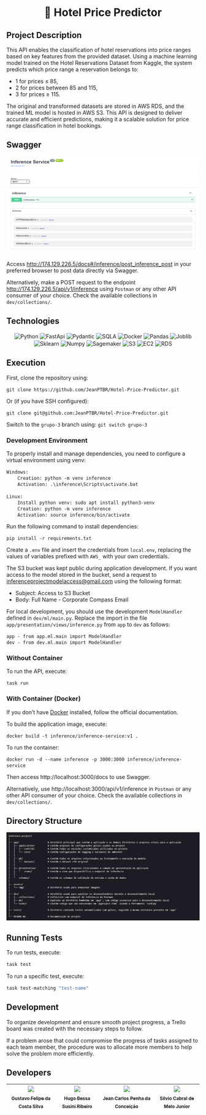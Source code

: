 # <p align="center"> 🏨 Hotel Price Predictor

## Project Description
This API enables the classification of hotel reservations into price ranges based on key features from the provided dataset. Using a machine learning model trained on the Hotel Reservations Dataset from Kaggle, the system predicts which price range a reservation belongs to:

- 1 for prices ≤ 85,
- 2 for prices between 85 and 115,
- 3 for prices ≥ 115.

The original and transformed datasets are stored in AWS RDS, and the trained ML model is hosted in AWS S3. This API is designed to deliver accurate and efficient predictions, making it a scalable solution for price range classification in hotel bookings.

## Swagger
<img alt="InferenceDocs" title="#InferenceDocs" src="./assets/img/InferenceDocs.png">

Access http://174.129.226.5/docs#/inference/post_inference_post in your preferred browser to post data directly via Swagger.

Alternatively, make a POST request to the endpoint http://174.129.226.5/api/v1/inference using `Postman` or any other API consumer of your choice. Check the available collections in `dev/collections/`.

## Technologies
<div align="center" style="display: inline_block;">
 <img align="center" alt="Python" height="65" width="65" src="https://devicon-website.vercel.app/api/python/original.svg"></img>
 <img align="center" alt="FastApi" height="53" width="60" src="https://devicon-website.vercel.app/api/fastapi/original.svg"></img>
 <img align="center" alt="Pydantic" height="53" width="53" src="https://docs.pydantic.dev/latest/logo-white.svg">
 <img align="center" alt="SQLA" height="130" width="100" src="https://devicon-website.vercel.app/api/sqlalchemy/plain.svg?color=%23C73A3A"></img>
 <img align="center" alt="Docker" height="63" width="70" src="https://devicon-website.vercel.app/api/docker/plain-wordmark.svg"></img>
 <img align="center" alt="Pandas" height="63" width="70" src="https://devicon-website.vercel.app/api/pandas/original.svg"></img>
 <img align="center" alt="Joblib" height="63" width="70" src="https://joblib.readthedocs.io/en/stable/_static/joblib_logo.svg"></img>
 <img align="center" alt="Sklearn" height="100" width="90" src="https://icon.icepanel.io/Technology/svg/scikit-learn.svg"></img>
 <img align="center" alt="Numpy" height="58" width="57" src="https://icon.icepanel.io/Technology/svg/NumPy.svg"></img>
 <img align="center" alt="Sagemaker" height="63" width="60" src="https://cloud-icons.onemodel.app/aws/Resource-Icons_01312023/Res_Machine-Learning/Res_48_Light/Res_Amazon-SageMaker_Model_48_Light.svg"></img>
 <img align="center" alt="S3" height="60" width="52" src="https://static-00.iconduck.com/assets.00/aws-s3-simple-storage-service-icon-423x512-sofvbo3x.png"></img>
 <img align="center" alt="EC2" height="63" width="55" src="https://www.svgrepo.com/show/448268/aws-ec2.svg"></img>
 <img align="center" alt="RDS" height="63" width="55" src="https://www.svgrepo.com/show/353458/aws-rds.svg"></img>

</div>

## Execution
First, clone the repository using:
``` shell
git clone https://github.com/JeanPTBR/Hotel-Price-Predictor.git

```
Or (if you have SSH configured):
``` shell
git clone git@github.com:JeanPTBR/Hotel-Price-Predictor.git

```

Switch to the `grupo-3` branch using: `git switch grupo-3`

### Development Environment
To properly install and manage dependencies, you need to configure a virtual environment using venv:

    Windows:
        Creation: python -m venv inference
        Activation: .\inference\Scripts\activate.bat

    Linux:
        Install python venv: sudo apt install python3-venv
        Creation: python -m venv inference
        Activation: source inference/bin/activate


Run the following command to install dependencies:
``` shell
pip install -r requirements.txt
```

Create a `.env` file and insert the credentials from `local.env`, replacing the values of variables prefixed with `AWS_` with your own credentials.

The S3 bucket was kept public during application development. If you want access to the model stored in the bucket, send a request to inferenceprojectmodelaccess@gmail.com using the following format:
- Subject: Access to S3 Bucket
- Body: Full Name - Corporate Compass Email

For local development, you should use the development `ModelHandler` defined in `dev/ml/main.py`. Replace the import in the file `app/presentation/views/inference.py` from `app` to `dev` as follows:

    app - from app.ml.main import ModelHandler
    dev - from dev.ml.main import ModelHandler


### Without Container
To run the API, execute:
``` shell
task run
```


### With Container (Docker)
If you don’t have [Docker](https://www.docker.com/) installed, follow the official documentation.

To build the application image, execute:
``` shell
docker build -t inference/inference-service:v1 .
```
To run the container:
``` shell
docker run -d --name inference -p 3000:3000 inference/inference-service
```

Then access http://localhost:3000/docs to use Swagger.

Alternatively, use http://localhost:3000/api/v1/inference in `Postman` or any other API consumer of your choice. Check the available collections in `dev/collections/`.

## Directory Structure
<img alt="DirectoryStructure" title="#DirectoryStructure" src="./assets/img/directory_structure.png">

## Running Tests
To run tests, execute:

```bash
task test
```

To run a specific test, execute:

```bash
task test-matching "test-name"
```

## Development
To organize development and ensure smooth project progress, a Trello board was created with the necessary steps to follow.

If a problem arose that could compromise the progress of tasks assigned to each team member, the procedure was to allocate more members to help solve the problem more efficiently.

## Developers
| [<img loading="lazy" src="https://avatars.githubusercontent.com/u/97261564?v=4" width=115><br><sub>Gustavo Felipe da Costa Silva</sub>](https://github.com/gusttavofelipe) |  [<img loading="lazy" src="https://avatars.githubusercontent.com/u/130758430?v=4" width=115><br><sub>Hugo Bessa Susini Ribeiro</sub>](https://github.com/hsusini) |  [<img loading="lazy" src="https://avatars.githubusercontent.com/u/167718668?v=4" width=115><br><sub>Jean Carlos Penha da Conceição</sub>](https://github.com/JeanPTBR) |  [<img loading="lazy" src="https://avatars.githubusercontent.com/u/114765722?v=4" width=115><br><sub>Silvio Cabral de Melo Junior</sub>](https://github.com/SilvioCMJ)
| :---: | :---: | :---: | :---: | 

